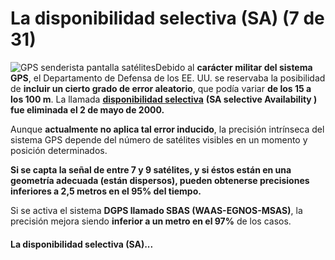 # La disponibilidad selectiva (SA) (7 de 31)

![GPS senderista pantalla satélites](./gps_files/GPS_Senderista_satélites.jpg)Debido al **carácter militar del sistema GPS**, el Departamento de Defensa de los EE. UU. se reservaba la posibilidad de **incluir un cierto grado de error aleatorio**, que podía variar **de los 15 a los 100 m**. La llamada [**disponibilidad selectiva**](http://es.wikipedia.org/wiki/Disponibilidad_selectiva "Disponibilidad selectiva en Wikipedia") **(SA selective Availability ) fue eliminada el 2 de mayo de 2000.**

Aunque **actualmente no aplica tal error inducido**, la precisión intrínseca del sistema GPS depende del número de satélites visibles en un momento y posición determinados.

**Si se capta la señal de entre 7 y 9 satélites, y si éstos están en una geometría adecuada (están dispersos), pueden obtenerse precisiones inferiores a 2,5 metros en el 95% del tiempo.**

Si se activa el sistema **DGPS llamado SBAS (WAAS-EGNOS-MSAS)**, la precisión mejora siendo **inferior a un metro en el 97%** de los casos.  

#### La disponibilidad selectiva (SA)...